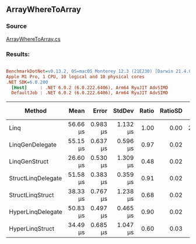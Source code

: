 ﻿## ArrayWhereToArray

### Source
[ArrayWhereToArray.cs](../../LinqGen.Benchmarks/Cases/ArrayWhereToArray.cs)

### Results:
``` ini

BenchmarkDotNet=v0.13.2, OS=macOS Monterey 12.3 (21E230) [Darwin 21.4.0]
Apple M1 Pro, 1 CPU, 10 logical and 10 physical cores
.NET SDK=6.0.200
  [Host]     : .NET 6.0.2 (6.0.222.6406), Arm64 RyuJIT AdvSIMD
  DefaultJob : .NET 6.0.2 (6.0.222.6406), Arm64 RyuJIT AdvSIMD


```
|             Method |     Mean |    Error |   StdDev | Ratio | RatioSD |    Gen0 | Allocated | Alloc Ratio |
|------------------- |---------:|---------:|---------:|------:|--------:|--------:|----------:|------------:|
|               Linq | 56.66 μs | 0.983 μs | 1.132 μs |  1.00 |    0.00 | 25.4517 |  52.27 KB |        1.00 |
|    LinqGenDelegate | 55.15 μs | 0.637 μs | 0.596 μs |  0.97 |    0.02 |  9.5215 |  19.54 KB |        0.37 |
|      LinqGenStruct | 26.60 μs | 0.530 μs | 1.309 μs |  0.48 |    0.02 |  9.5215 |  19.52 KB |        0.37 |
| StructLinqDelegate | 51.58 μs | 0.383 μs | 0.359 μs |  0.91 |    0.02 |  9.7046 |  19.99 KB |        0.38 |
|   StructLinqStruct | 38.33 μs | 0.767 μs | 1.238 μs |  0.68 |    0.02 |  9.5215 |  19.57 KB |        0.37 |
|  HyperLinqDelegate | 50.83 μs | 0.497 μs | 0.465 μs |  0.90 |    0.02 |  9.5215 |  19.63 KB |        0.38 |
|    HyperLinqStruct | 34.49 μs | 0.685 μs | 1.047 μs |  0.60 |    0.03 |  9.5825 |  19.71 KB |        0.38 |
